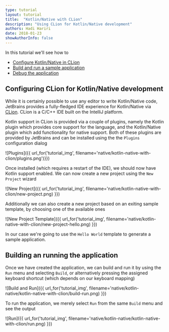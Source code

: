 ```yaml
---
type: tutorial
layout: tutorial
title:  "Kotlin/Native with CLion"
description: "Using CLion for Kotlin/Native development"
authors: Hadi Hariri 
date: 2018-01-23
showAuthorInfo: false
---
```



In this tutorial we'll see how to

* [Configure Kotlin/Native in CLion](#configuring-clion-for-kotlin/native-development)
* [Build and run a sample application](#building-an-running-the-application)
* [Debug the application](#debugging-the-application)


## Configuring CLion for Kotlin/Native development

While it is certainly possible to use any editor to write Kotlin/Native code, JetBrains provides 
a fully-fledged IDE experience for Kotlin/Native via [CLion](https://www.jetbrains.com/clion). CLion is a C/C++ IDE built on the
IntelliJ platform. 

Kotlin support in CLion is provided via a couple of plugins, namely the Kotlin plugin which provides core support for the language, and the Kotlin/Native plugin which 
add functionality for native support. Both of these plugins are provided by JetBrains and can be installed using the the `Plugins` configuration dialog


![Plugins]({{ url_for('tutorial_img', filename='native/kotlin-native-with-clion/plugins.png')}})


Once installed (which requires a restart of the IDE), we should now have Kotlin support enabled. We can now create a new project using the 
`New Project` wizard

![New Project]({{ url_for('tutorial_img', filename='native/kotlin-native-with-clion/new-project.png) }})


Additionally we can also create a new project based on an exiting sample template, by choosing one of the available ones

![New Project Template]({{ url_for('tutorial_img', filename='native/kotlin-native-with-clion/new-project-hello.png) }})

In our case we're going to use the `Hello World` template to generate a sample application. 

## Building an running the application

Once we have created the application, we can build and run it by using the `Run` menu and selecting `Build`, or alternatively
pressing the assigned keyboard shortcut (which depends on our keyboard mapping)

![Build and Run]({{ url_for('tutorial_img', filename='native/kotlin-native/kotlin-native-with-clion/build-run.png) }}) 

To run the application, we merely select `Run` from the same `Build` menu and see the output

![Run]({{ url_for('tutorial_img', filename='native/kotlin-native/kotlin-native-with-clion/run.png) }})

